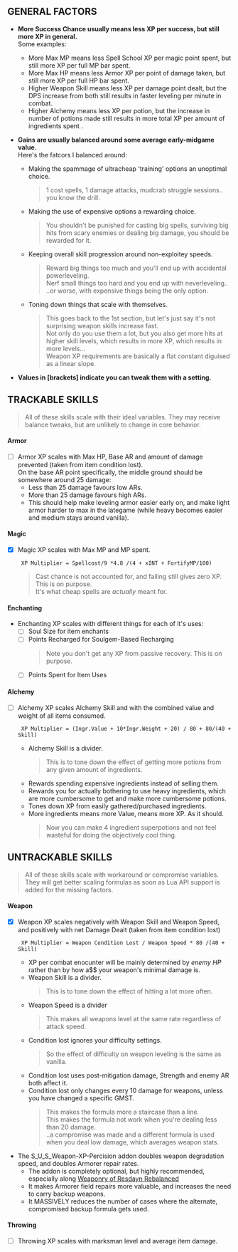## GENERAL FACTORS

- **More Success Chance usually means less XP per success, but still more XP in general.**  
    Some examples:
  
    - More Max MP means less Spell School XP per magic point spent, but still more XP per full MP bar spent.
    - More Max HP means less Armor XP per point of damage taken, but still more XP per full HP bar spent.
    - Higher Weapon Skill means less XP per damage point dealt, but the DPS increase from both still results in faster leveling per minute in combat.  
    - Higher Alchemy means less XP per potion, but the increase in number of potions made still results in more total XP per amount of ingredients spent .

- **Gains are usually balanced around some average early-midgame value.**  
    Here's the fatcors I balanced around:
  
    - Making the spammage of ultracheap 'training' options an unoptimal choice.  
        > 1 cost spells, 1 damage attacks, mudcrab struggle sessions.. you know the drill.  
    - Making the use of expensive options a rewarding choice.  
        > You shouldn't be punished for casting big spells, surviving big hits from scary enemies or dealing big damage, you should be rewarded for it.  
    - Keeping overall skill progression around non-exploitey speeds.  
        > Reward big things too much and you'll end up with accidental powerleveling.  
        > Nerf small things too hard and you end up with neverleveling..  
        > ..or worse, with expensive things being the only option.  
    - Toning down things that scale with themselves.
        > This goes back to the 1st section, but let's just say it's not surprising weapon skills increase fast.  
        > Not only do you use them a lot, but you also get more hits at higher skill levels, which results in more XP, which results in more levels...  
        > Weapon XP requirements are basically a flat constant diguised as a linear slope.  

- **Values in [brackets] indicate you can tweak them with a setting.**  


## TRACKABLE SKILLS

> All of these skills scale with their ideal variables.
> They may receive balance tweaks, but are unlikely to change in core behavior.

#### Armor

- [ ] Armor XP scales with Max HP, Base AR and amount of damage prevented (taken from item condition lost).  
    On the base AR point specifically, the middle ground should be somewhere around 25 damage:  
    - Less than 25 damage favours low ARs.
    - More than 25 damage favours high ARs.  
    - This should help make leveling armor easier early on, and make light armor harder to max in the lategame (while heavy becomes easier and medium stays around vanilla).


#### Magic
- [x] Magic XP scales with Max MP and MP spent.

    `  XP Multiplier = Spellcost/9 *4.8 /(4 + xINT + FortifyMP/100)  `

    > Cast chance is not accounted for, and failing still gives zero XP. This is on purpose.  
    > It's what cheap spells are _actually_ meant for.

#### Enchanting

- Enchanting XP scales with different things for each of it's uses:
    - [ ] Soul Size for item enchants
    - [ ] Points Recharged for Soulgem-Based Recharging  
        > Note you don't get any XP from passive recovery. This is on purpose.
    - [ ] Points Spent for Item Uses

#### Alchemy

- [ ] Alchemy XP scales Alchemy Skill and with the combined value and weight of all items consumed.

   `  XP Multiplier = (Ingr.Value + 10*Ingr.Weight + 20) / 80 + 80/(40 + Skill)  `

    - Alchemy Skill is a divider.  
        > This is to tone down the effect of getting more potions from any given amount of ingredients.
    - Rewards spending expensive ingredients instead of selling them.
    - Rewards you for actually bothering to use heavy ingredients, which are more cumbersome to get and make more cumbersome potions.
    - Tones down XP from easily gathered/purchased ingredients.
    - More ingredients means more Value, means more XP. As it should.  
        > Now you can make 4 ingredient superpotions and not feel wasteful for doing the objectively cool thing.

## UNTRACKABLE SKILLS
> All of these skills scale with workaround or compromise variables.  
> They will get better scaling formulas as soon as Lua API support is added for the missing factors.

#### Weapon

- [x] Weapon XP scales negatively with Weapon Skill and Weapon Speed, and positively with net Damage Dealt (taken from item condition lost)  
    
    `  XP Multiplier = Weapon Condition Lost / Weapon Speed * 80 /(40 + Skill)  `
    
    - XP per combat enocunter will be mainly determined by _enemy HP_ rather than by how a$$ your weapon's minimal damage is.
    - Weapon Skill is a divider.  
        > This is to tone down the effect of hitting a lot more often.  
    - Weapon Speed is a divider
        > This makes all weapons level at the same rate regardless of attack speed.
    - Condition lost ignores your difficulty settings.
        > So the effect of difficulty on weapon leveling is the same as vanilla.
    - Condition lost uses post-mitigation damage, Strength and enemy AR both affect it.
    - Condition lost only changes every 10 damage for weapons, unless you have changed a specific GMST.  
        > This makes the formula more a staircase than a line.  
        > This makes the formula not work when you're dealing less than 20 damage.  
        > ..a compromise was made and a different formula is used when you deal low damage, which averages weapon stats.

- The S_U_S_Weapon-XP-Percision addon doubles weapon degradation speed, and doubles Armorer repair rates.
    - The addon is completely optional, but highly recommended, especially along [Weaponry of Resdayn Rebalanced](https://www.nexusmods.com/morrowind/mods/51247)
    - It makes Armorer field repairs more valuable, and increases the need to carry backup weapons.
    - It MASSIVELY reduces the number of cases where the alternate, compromised backup formula gets used.

#### Throwing

- [ ] Throwing XP scales with marksman level and average item damage.
